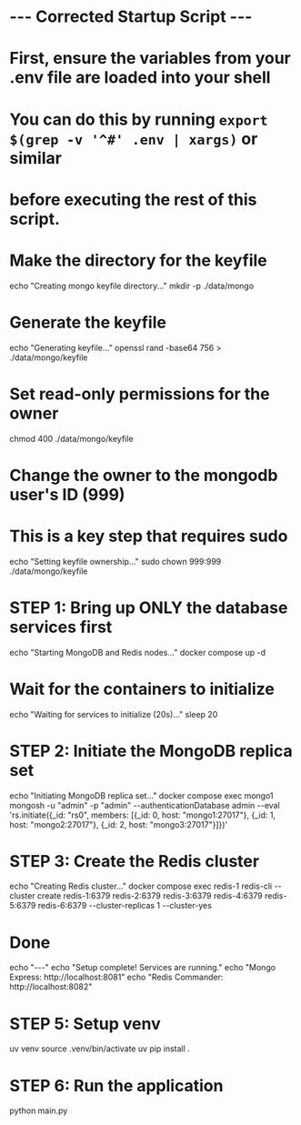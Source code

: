 # --- Corrected Startup Script ---

# First, ensure the variables from your .env file are loaded into your shell
# You can do this by running `export $(grep -v '^#' .env | xargs)` or similar
# before executing the rest of this script.

# Make the directory for the keyfile
echo "Creating mongo keyfile directory..."
mkdir -p ./data/mongo

# Generate the keyfile
echo "Generating keyfile..."
openssl rand -base64 756 > ./data/mongo/keyfile

# Set read-only permissions for the owner
chmod 400 ./data/mongo/keyfile

# Change the owner to the mongodb user's ID (999)
# This is a key step that requires sudo
echo "Setting keyfile ownership..."
sudo chown 999:999 ./data/mongo/keyfile

# STEP 1: Bring up ONLY the database services first
echo "Starting MongoDB and Redis nodes..."
docker compose up -d

# Wait for the containers to initialize
echo "Waiting for services to initialize (20s)..."
sleep 20

# STEP 2: Initiate the MongoDB replica set
echo "Initiating MongoDB replica set..."
docker compose exec mongo1 mongosh -u "admin" -p "admin" --authenticationDatabase admin --eval 'rs.initiate({_id: "rs0", members: [{_id: 0, host: "mongo1:27017"}, {_id: 1, host: "mongo2:27017"}, {_id: 2, host: "mongo3:27017"}]})'

# STEP 3: Create the Redis cluster
echo "Creating Redis cluster..."
docker compose exec redis-1 redis-cli --cluster create redis-1:6379 redis-2:6379 redis-3:6379 redis-4:6379 redis-5:6379 redis-6:6379 --cluster-replicas 1 --cluster-yes

# Done
echo "---"
echo "Setup complete! Services are running."
echo "Mongo Express: http://localhost:8081"
echo "Redis Commander: http://localhost:8082"

# STEP 5: Setup venv
uv venv
source .venv/bin/activate
uv pip install .

# STEP 6: Run the application
python main.py


